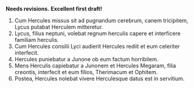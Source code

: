 **Needs revisions.**
**Excellent first draft!**

1. Cum Hercules missus sit ad pugnandum cerebrum, canem tricipitem, Lycus putabat Herculem mitteretur. 
2. Lycus, filius neptuni, volebat regnum herculis capere et interficere familiam herculis. 
3. Cum Hercules consilii Lyci audierit Hercules rediit et eum celeriter interfecit.  
4. Hercules puniebatur a Junone ob eum factum horribilem.  
5. Mens Herculis capiebatur a Junonem et Hercules Megaram, filia creontis, interfecit et eum filios, Therimacum et Ophitem.  
6. Postea, Hercules nolebat vivere Herculesque datus est in servitium. 
